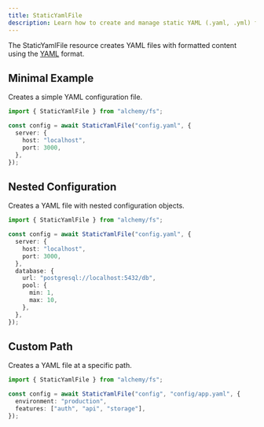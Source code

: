 ```yaml
---
title: StaticYamlFile
description: Learn how to create and manage static YAML (.yaml, .yml) files with proper formatting using Alchemy's FS provider.
---
```


The StaticYamlFile resource creates YAML files with formatted content using the [YAML](https://yaml.org/) format.

## Minimal Example

Creates a simple YAML configuration file.

```ts
import { StaticYamlFile } from "alchemy/fs";

const config = await StaticYamlFile("config.yaml", {
  server: {
    host: "localhost",
    port: 3000,
  },
});
```

## Nested Configuration

Creates a YAML file with nested configuration objects.

```ts
import { StaticYamlFile } from "alchemy/fs";

const config = await StaticYamlFile("config.yaml", {
  server: {
    host: "localhost",
    port: 3000,
  },
  database: {
    url: "postgresql://localhost:5432/db",
    pool: {
      min: 1,
      max: 10,
    },
  },
});
```

## Custom Path

Creates a YAML file at a specific path.

```ts
import { StaticYamlFile } from "alchemy/fs";

const config = await StaticYamlFile("config", "config/app.yaml", {
  environment: "production",
  features: ["auth", "api", "storage"],
});
```
